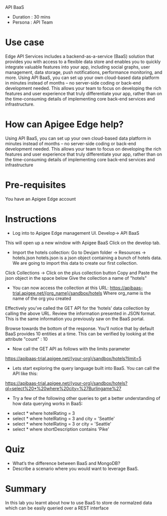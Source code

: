   API BaaS

* Duration : 30 mins
* Persona : API Team

# Use case
Edge API Services includes a backend-as-a-service (BaaS) solution that provides you with access to a flexible data store and enables you to quickly integrate valuable features into your app, including social graphs, user management, data storage, push notifications, performance monitoring, and more.​
Using API BaaS, you can set up your own cloud-based data platform in minutes instead of months – no server-side coding or back-end development needed. This allows your team to focus on developing the rich features and user experience that truly differentiate your app, rather than on the time-consuming details of implementing core back-end services and infrastructure.

# How can Apigee Edge help?
Using API BaaS, you can set up your own cloud-based data platform in minutes instead of months – no server-side coding or back-end development needed. This allows your team to focus on developing the rich features and user experience that truly differentiate your app, rather than on the time-consuming details of implementing core back-end services and infrastructure


# Pre-requisites
You have an Apigee Edge account 

# Instructions

* Log into to Apigee Edge management UI.
Develop-> API BaaS

This will open up a new window with Apigee BaaS
Click on the develop tab.

* Import the hotels collection:
Go to Devjam folder -> Resources -> hotels.json
hotels.json is a json object containing a bunch of hotels data.
We are going to import this data to create our first collection.
 
Click Collections -> 	Click on the plus collection button 
Copy and Paste the json object in the space below
Give the collection a name of "hotels"

* You can now access the collection at this URL: https://apibaas-trial.apigee.net/{org_name}/sandbox/hotels
Where org_name is the name of the org you created


Effectively you’ve called the GET API for the ‘hotels’ data collection by calling the above URL. Review the information
presented in JSON format. This is the same information you previously saw on the BaaS portal.

Browse towards the bottom of the response. You’ll notice that by default BaaS provides 10 entities at a time. This can be verified
by looking at the attribute "count" : 10

* Now call the GET API as follows with the limits parameter

https://apibaas-trial.apigee.net/{your-org}/sandbox/hotels?limit=5

* Lets start exploring the query language built into BaaS. You can call the API like this:

https://apibaas-trial.apigee.net/{your-org}/sandbox/hotels?ql=select%20*%20where%20city=%27Burlingame%27

* Try a few of the following other queries to get a better
understanding of how data querying works in BaaS:

-   select * where hotelRating = 3
-   select * where hotelRating = 3 and city = 'Seattle'
-   select * where hotelRating = 3 or city = 'Seattle'
-   select * where shortDescription contains 'Pike'


# Quiz
* What’s the difference between BaaS and MongoDB?
* Describe a scenario where you would want to leverage BaaS.



# Summary
In this lab you learnt about how to use BaaS to store de normalzed data which can be easily queried over a REST interface



